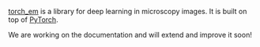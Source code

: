 [torch_em](https://github.com/constantinpape/torch-em) is a library for deep learning in microscopy images. It is built on top of [PyTorch](https://pytorch.org/).

We are working on the documentation and will extend and improve it soon!
